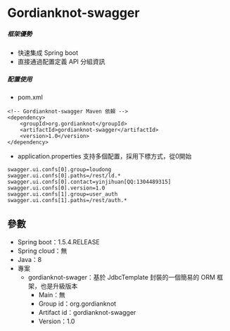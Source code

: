 # Gordianknot-swagger

##### 框架優勢
- 快速集成 Spring boot
- 直接通過配置定義 API 分組資訊
##### 配置使用
- pom.xml 
```
<!-- Gordianknot-swagger Maven 依賴 -->
<dependency>
	<groupId>org.gordianknot</groupId>
	<artifactId>gordianknot-swagger</artifactId>
	<version>1.0</version>
</dependency>
```
- application.properties 支持多個配置，採用下標方式，從0開始
```
swagger.ui.confs[0].group=loudong
swagger.ui.confs[0].paths=/rest/ld.*
swagger.ui.confs[0].contact=yinjihuan[QQ:1304489315]
swagger.ui.confs[0].version=1.0
swagger.ui.confs[1].group=user_auth
swagger.ui.confs[1].paths=/rest/auth.*
```

## 參數
- Spring boot：1.5.4.RELEASE
- Spring cloud：無
- Java：8
- 專案
    - gordianknot-swager：基於 JdbcTemplate 封裝的一個簡易的 ORM 框架，也是升級版本
        - Main：無
        - Group id：org.gordianknot
        - Artifact id：gordianknot-swagger
        - Version：1.0

